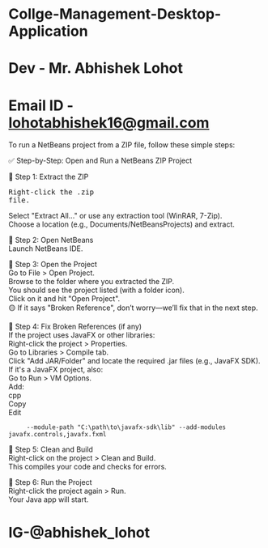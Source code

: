 # Collge-Management-Desktop-Application
# Dev - Mr. Abhishek Lohot
# Email ID - lohotabhishek16@gmail.com
To run a NetBeans project from a ZIP file, follow these simple steps:

✅ Step-by-Step: Open and Run a NetBeans ZIP Project

🔹 Step 1: Extract the ZIP</br>
        <pre>Right-click the .zip file.</br></pre>
        Select "Extract All..." or use any extraction tool (WinRAR, 7-Zip).</br>
        Choose a location (e.g., Documents/NetBeansProjects) and extract.</br>

🔹 Step 2: Open NetBeans</br>
        Launch NetBeans IDE.</br>

🔹 Step 3: Open the Project</br>
        Go to File > Open Project.</br>
        Browse to the folder where you extracted the ZIP.</br>
        You should see the project listed (with a folder icon).</br>
        Click on it and hit "Open Project".</br>
        🟡 If it says "Broken Reference", don’t worry—we’ll fix that in the next step.</br>

🔹 Step 4: Fix Broken References (if any)</br>
        If the project uses JavaFX or other libraries:</br>
        Right-click the project > Properties.</br>
        Go to Libraries > Compile tab.</br>
        Click "Add JAR/Folder" and locate the required .jar files (e.g., JavaFX SDK).</br>
        If it's a JavaFX project, also:</br>
        Go to Run > VM Options.</br>
        Add:</br>
          cpp</br>
          Copy</br>
          Edit</br>
      
         --module-path "C:\path\to\javafx-sdk\lib" --add-modules javafx.controls,javafx.fxml

🔹 Step 5: Clean and Build</br>
          Right-click on the project > Clean and Build.</br>
          This compiles your code and checks for errors.</br>

🔹 Step 6: Run the Project</br>
          Right-click the project again > Run.</br>
          Your Java app will start.</br>
<h1>IG-@abhishek_lohot</h1></br>
